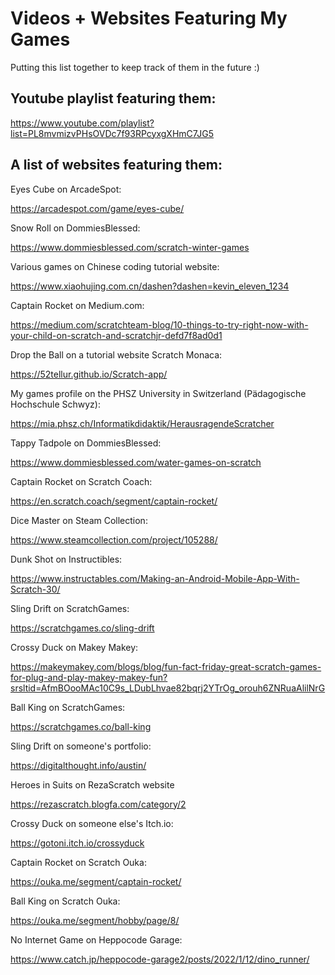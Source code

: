 # Videos + Websites Featuring My Games
Putting this list together to keep track of them in the future :)

## Youtube playlist featuring them:

https://www.youtube.com/playlist?list=PL8mvmizvPHsOVDc7f93RPcyxgXHmC7JG5
## A list of websites featuring them:

Eyes Cube on ArcadeSpot:

https://arcadespot.com/game/eyes-cube/

Snow Roll on DommiesBlessed:

https://www.dommiesblessed.com/scratch-winter-games

Various games on Chinese coding tutorial website:

https://www.xiaohujing.com.cn/dashen?dashen=kevin_eleven_1234

Captain Rocket on Medium.com:

https://medium.com/scratchteam-blog/10-things-to-try-right-now-with-your-child-on-scratch-and-scratchjr-defd7f8ad0d1

Drop the Ball on a tutorial website Scratch Monaca:

https://52tellur.github.io/Scratch-app/

My games profile on the PHSZ University in Switzerland (Pädagogische Hochschule Schwyz):

https://mia.phsz.ch/Informatikdidaktik/HerausragendeScratcher

Tappy Tadpole on DommiesBlessed:

https://www.dommiesblessed.com/water-games-on-scratch

Captain Rocket on Scratch Coach:

https://en.scratch.coach/segment/captain-rocket/

Dice Master on Steam Collection:

https://www.steamcollection.com/project/105288/

Dunk Shot on Instructibles:

https://www.instructables.com/Making-an-Android-Mobile-App-With-Scratch-30/

Sling Drift on ScratchGames:

https://scratchgames.co/sling-drift

Crossy Duck on Makey Makey:

https://makeymakey.com/blogs/blog/fun-fact-friday-great-scratch-games-for-plug-and-play-makey-makey-fun?srsltid=AfmBOooMAc10C9s_LDubLhvae82bqrj2YTrOg_orouh6ZNRuaAlilNrG

Ball King on ScratchGames:

https://scratchgames.co/ball-king

Sling Drift on someone's portfolio:

  https://digitalthought.info/austin/

Heroes in Suits on RezaScratch website

https://rezascratch.blogfa.com/category/2

Crossy Duck on someone else's Itch.io:

https://gotoni.itch.io/crossyduck

Captain Rocket on Scratch Ouka:

https://ouka.me/segment/captain-rocket/

Ball King on Scratch Ouka:

https://ouka.me/segment/hobby/page/8/

No Internet Game on Heppocode Garage:

https://www.catch.jp/heppocode-garage2/posts/2022/1/12/dino_runner/



